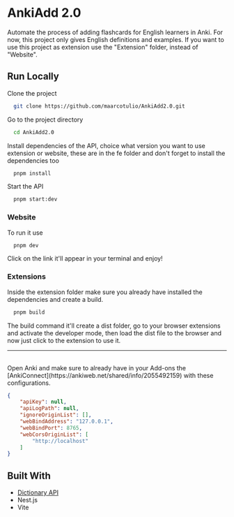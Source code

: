 # AnkiAdd 2.0

Automate the process of adding flashcards for English learners in Anki. For now, this project only gives English definitions and examples. If you want to use this project as extension use the "Extension" folder, instead of "Website".

## Run Locally

Clone the project

```bash
  git clone https://github.com/maarcotulio/AnkiAdd2.0.git
```

Go to the project directory

```bash
  cd AnkiAdd2.0
```

Install dependencies of the API, choice what version you want to use extension or website, these are in the fe folder and don't forget to install the dependencies too

```bash
  pnpm install
```

Start the API

```bash
  pnpm start:dev
```

### Website

To run it use

```bash
  pnpm dev
```

Click on the link it'll appear in your terminal and enjoy!

### Extensions

Inside the extension folder make sure you already have installed the dependencies and create a build.

```bash
  pnpm build
```

The build command it'll create a dist folder, go to your browser extensions and activate the developer mode, then load the dist file to the browser and now just click to the extension to use it.

---

<br>
Open Anki and make sure to already have in your Add-ons the [AnkiConnect](https://ankiweb.net/shared/info/2055492159) with these configurations.

```JSON
{
    "apiKey": null,
    "apiLogPath": null,
    "ignoreOriginList": [],
    "webBindAddress": "127.0.0.1",
    "webBindPort": 8765,
    "webCorsOriginList": [
        "http://localhost"
    ]
}
```

## Built With

- [Dictionary API](https://dictionaryapi.dev/)
- Nest.js
- Vite
